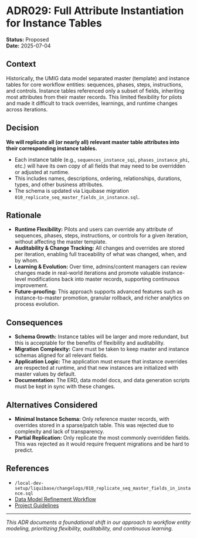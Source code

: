 # ADR029: Full Attribute Instantiation for Instance Tables

**Status:** Proposed  
**Date:** 2025-07-04

## Context

Historically, the UMIG data model separated master (template) and instance tables for core workflow entities: sequences, phases, steps, instructions, and controls. Instance tables referenced only a subset of fields, inheriting most attributes from their master records. This limited flexibility for pilots and made it difficult to track overrides, learnings, and runtime changes across iterations.

## Decision

**We will replicate all (or nearly all) relevant master table attributes into their corresponding instance tables.**

- Each instance table (e.g., `sequences_instance_sqi`, `phases_instance_phi`, etc.) will have its own copy of all fields that may need to be overridden or adjusted at runtime.
- This includes names, descriptions, ordering, relationships, durations, types, and other business attributes.
- The schema is updated via Liquibase migration `010_replicate_seq_master_fields_in_instance.sql`.

## Rationale

- **Runtime Flexibility:** Pilots and users can override any attribute of sequences, phases, steps, instructions, or controls for a given iteration, without affecting the master template.
- **Auditability & Change Tracking:** All changes and overrides are stored per iteration, enabling full traceability of what was changed, when, and by whom.
- **Learning & Evolution:** Over time, admins/content managers can review changes made in real-world iterations and promote valuable instance-level modifications back into master records, supporting continuous improvement.
- **Future-proofing:** This approach supports advanced features such as instance-to-master promotion, granular rollback, and richer analytics on process evolution.

## Consequences

- **Schema Growth:** Instance tables will be larger and more redundant, but this is acceptable for the benefits of flexibility and auditability.
- **Migration Complexity:** Care must be taken to keep master and instance schemas aligned for all relevant fields.
- **Application Logic:** The application must ensure that instance overrides are respected at runtime, and that new instances are initialized with master values by default.
- **Documentation:** The ERD, data model docs, and data generation scripts must be kept in sync with these changes.

## Alternatives Considered

- **Minimal Instance Schema:** Only reference master records, with overrides stored in a sparse/patch table. This was rejected due to complexity and lack of transparency.
- **Partial Replication:** Only replicate the most commonly overridden fields. This was rejected as it would require frequent migrations and be hard to predict.

## References

- `/local-dev-setup/liquibase/changelogs/010_replicate_seq_master_fields_in_instance.sql`
- [Data Model Refinement Workflow](/data-model)
- [Project Guidelines](/.clinerules/rules/01-ProjectGuidelines.md)

---

_This ADR documents a foundational shift in our approach to workflow entity modeling, prioritizing flexibility, auditability, and continuous learning._

